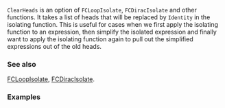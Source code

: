 `ClearHeads` is an option of `FCLoopIsolate`, `FCDiracIsolate` and other functions. It takes a list of heads that will be replaced by `Identity` in the isolating function. This is useful for cases when we first apply the isolating function to an expression, then simplify the isolated expression and finally want to apply the isolating function again to pull out the simplified expressions out of the old heads.

### See also

[FCLoopIsolate](FCLoopIsolate), [FCDiracIsolate](FCDiracIsolate).

### Examples